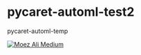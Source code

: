 # pycaret-automl-test2
pycaret-automl-temp

[![Moez Ali Medium](https://mediumblog-cards.vercel.app/getMediumBlogs?username=moez@pycaret.org)](https://medium.com/@moez_62905)
